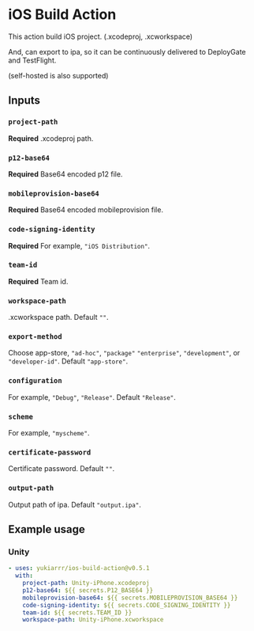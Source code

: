 # iOS Build Action

This action build iOS project. (.xcodeproj, .xcworkspace)

And, can export to ipa, so it can be continuously delivered to DeployGate and TestFlight.

(self-hosted is also supported)

## Inputs

### `project-path`

**Required** .xcodeproj path.

### `p12-base64`

**Required** Base64 encoded p12 file.

### `mobileprovision-base64`

**Required** Base64 encoded mobileprovision file.

### `code-signing-identity`

**Required** For example, `"iOS Distribution"`.

### `team-id`

**Required** Team id.

### `workspace-path`

.xcworkspace path. Default `""`.

### `export-method`

Choose app-store, `"ad-hoc"`, `"package"` `"enterprise"`, `"development"`, or `"developer-id"`. Default `"app-store"`.

### `configuration`

For example, `"Debug"`, `"Release"`. Default `"Release"`.

### `scheme`

For example, `"myscheme"`.

### `certificate-password`

Certificate password. Default `""`.

### `output-path`

Output path of ipa. Default `"output.ipa"`.

## Example usage

### Unity

```yaml
- uses: yukiarrr/ios-build-action@v0.5.1
  with:
    project-path: Unity-iPhone.xcodeproj
    p12-base64: ${{ secrets.P12_BASE64 }}
    mobileprovision-base64: ${{ secrets.MOBILEPROVISION_BASE64 }}
    code-signing-identity: ${{ secrets.CODE_SIGNING_IDENTITY }}
    team-id: ${{ secrets.TEAM_ID }}
    workspace-path: Unity-iPhone.xcworkspace
```

